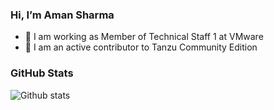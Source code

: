 ### Hi, I’m Aman Sharma

- 💼 I am working as Member of Technical Staff 1 at VMware
- 👀 I am an active contributor to Tanzu Community Edition
### GitHub Stats
![Github stats](https://github-readme-stats.vercel.app/api?username=aman556&count_private=true&show_icons=true&theme=tokyonight)

